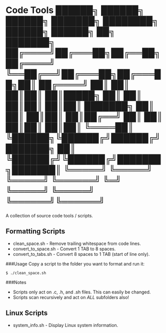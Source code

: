 Code Tools
 ██████╗ ██████╗ ██████╗ ███████╗    ████████╗ ██████╗  ██████╗ ██╗     ███████╗
██╔════╝██╔═══██╗██╔══██╗██╔════╝    ╚══██╔══╝██╔═══██╗██╔═══██╗██║     ██╔════╝
██║     ██║   ██║██║  ██║█████╗         ██║   ██║   ██║██║   ██║██║     ███████╗
██║     ██║   ██║██║  ██║██╔══╝         ██║   ██║   ██║██║   ██║██║     ╚════██║
╚██████╗╚██████╔╝██████╔╝███████╗       ██║   ╚██████╔╝╚██████╔╝███████╗███████║
 ╚═════╝ ╚═════╝ ╚═════╝ ╚══════╝       ╚═╝    ╚═════╝  ╚═════╝ ╚══════╝╚══════╝
================================================================================

A collection of source code tools / scripts.


Formatting Scripts
------------------
* clean_space.sh      - Remove trailing whitespace from code lines.
* convert_to_space.sh - Convert 1 TAB to 8 spaces.
* convert_to_tabs.sh  - Convert 8 spaces to 1 TAB (start of line only).

###Usage
Copy a script to the folder you want to format and run it:

	$ ./clean_space.sh

###Notes
* Scripts only act on .c, .h, and .sh files. This can easily be changed.
* Scripts scan recursively and act on *ALL* subfolders also!


Linux Scripts
-------------
* system_info.sh - Display Linux system information.
